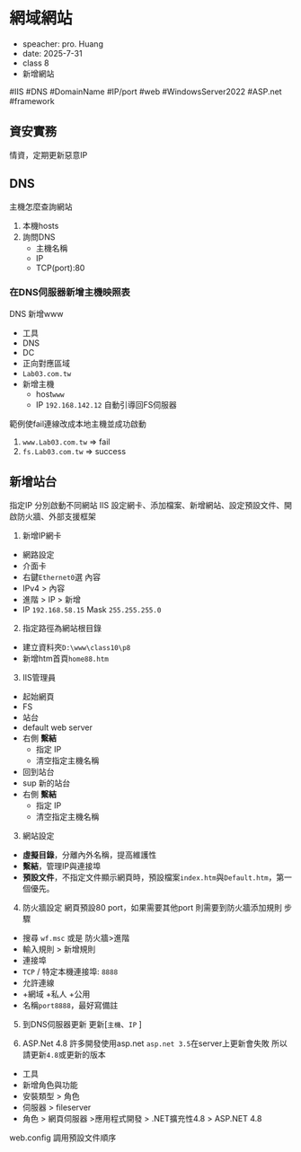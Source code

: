 # 網域網站
- speacher: pro. Huang
- date: 2025-7-31
- class 8 
- 新增網站

#IIS #DNS #DomainName #IP/port #web #WindowsServer2022 #ASP.net #framework 

## 資安實務
情資，定期更新惡意IP

## DNS
主機怎麼查詢網站
1. 本機hosts
2. 詢問DNS
    * 主機名稱
    * IP
    * TCP(port):80
 
### 在DNS伺服器新增主機映照表
DNS 新增www
- 工具
- DNS
- DC
- 正向對應區域
- `Lab03.com.tw`
- 新增主機
    - host`www` 
    - IP `192.168.142.12`
自動引導回FS伺服器


範例使fail連線改成本地主機並成功啟動
1. `www.Lab03.com.tw` => fail
2. `fs.Lab03.com.tw` => success

## 新增站台 
指定IP 分別啟動不同網站
IIS 設定網卡、添加檔案、新增網站、設定預設文件、開啟防火牆、外部支援框架
1. 新增IP網卡
- 網路設定
- 介面卡
- 右鍵`Ethernet0`選 內容
- IPv4 > 內容
- 進階 > IP > 新增
- IP `192.168.58.15` Mask `255.255.255.0`

2. 指定路徑為網站根目錄
- 建立資料夾`D:\www\class10\p8`
- 新增htm首頁`home88.htm`

3. IIS管理員
- 起始網頁
- FS
- 站台
- default web server
- 右側 **繫結** 
    - 指定 IP
    - 清空指定主機名稱
- 回到站台 
- sup 新的站台
- 右側 **繫結**
    - 指定 IP
    - 清空指定主機名稱

3. 網站設定
- **虛擬目錄**，分離內外名稱，提高維護性
- **繫結**，管理IP與連接埠
- **預設文件**，不指定文件顯示網頁時，預設檔案`index.htm`與`Default.htm`，第一個優先。

4. 防火牆設定
網頁預設80 port，如果需要其他port 則需要到防火牆添加規則
步驟
- 搜尋 `wf.msc` 或是 防火牆>進階
- 輸入規則 > 新增規則
- 連接埠 
- `TCP` / 特定本機連接埠: `8888`
- 允許連線
- +網域  +私人 +公用
- 名稱`port8888`，最好寫備註

5. 到DNS伺服器更新
更新[`主機`、`IP` ]

6. ASP.Net 4.8 
許多開發使用asp.net
`asp.net 3.5`在server上更新會失敗
所以請更新`4.8`或更新的版本

- 工具 
- 新增角色與功能
- 安裝類型 > 角色
- 伺服器 > fileserver
- 角色 > 網頁伺服器 >應用程式開發 > .NET擴充性4.8 > ASP.NET 4.8

web.config 調用預設文件順序



